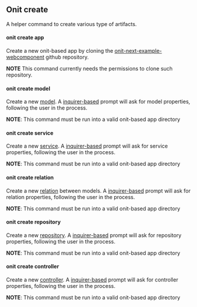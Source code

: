 ## Onit create

A helper command to create various type of artifacts.

#### onit create app

Create a new onit-based app by cloning the [onit-next-example-webcomponent](https://github.com/mitechsrl/onit-next-example-webcomponent) github repository.

**NOTE** This command currently needs the permissions to clone such repository.

#### onit create model

Create a new [model](https://loopback.io/doc/en/lb4/Model.html). A [inquirer-based](https://www.npmjs.com/package/inquirer) prompt will ask for model properties, following the user in the process.

**NOTE**: This command must be run into a valid onit-based app directory

#### onit create service

Create a new [service](https://loopback.io/doc/en/lb4/Service.html).  A [inquirer-based](https://www.npmjs.com/package/inquirer) prompt will ask for service properties, following the user in the process.

**NOTE**: This command must be run into a valid onit-based app directory

#### onit create relation

Create a new [relation](https://loopback.io/doc/en/lb4/Relations.html) between models. A [inquirer-based](https://www.npmjs.com/package/inquirer) prompt will ask for relation properties, following the user in the process.

**NOTE**: This command must be run into a valid onit-based app directory

#### onit create repository

Create a new [repository](https://loopback.io/doc/en/lb4/Repository.html). A [inquirer-based](https://www.npmjs.com/package/inquirer) prompt will ask for repository properties, following the user in the process.

**NOTE**: This command must be run into a valid onit-based app directory

#### onit create controller

Create a new [controller](https://loopback.io/doc/en/lb4/Controller.html). A [inquirer-based](https://www.npmjs.com/package/inquirer) prompt will ask for controller properties, following the user in the process.

**NOTE**: This command must be run into a valid onit-based app directory